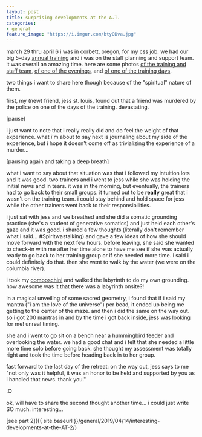 ```yaml
---
layout: post
title: surprising developments at the A.T. 
categories: 
- general
feature_image: "https://i.imgur.com/btyODva.jpg"
---
```


march 29 thru april 6 i was in corbett, oregon, for my css job. we had our big 5-day [annual training](https://www.storybasedstrategy.org/the-advanced-training) and i was on the staff planning and support team. it was overall an amazing time. here are some photos [of the training and staff team](https://www.instagram.com/p/Bvvjga9n6xu/), [of one of the evenings](https://www.instagram.com/p/Bv6tZEPHOun/), and [of one of the training days](https://www.instagram.com/p/Bv1_2BmhIcU/). 

two things i want to share here though because of the "spiritual" nature of them. 

first, my (new) friend, jess st. louis, found out that a friend was murdered by the police on one of the days of the training. devastating. 

[pause]

i just want to note that i really really did and do feel the weight of that experience. what i'm about to say next is journaling about my side of the experience, but i hope it doesn't come off as trivializing the experience of a murder...

[pausing again and taking a deep breath]

what i want to say about that situation was that i followed my intuition lots and it was good. two trainers and i went to jess while she was holding the initial news and in tears. it was in the morning, but eventually, the trainers had to go back to their small groups. it turned out to be **really** great that i wasn't on the training team. i could stay behind and hold space for jess while the other trainers went back to their responsibilities. 

i just sat with jess and we breathed and she did a somatic grounding practice (she's a student of generative somatics) and just held each other's gaze and it was good. i shared a few thoughts (literally don't remember what i said... #Spiritwastalking) and gave a few ideas of how she should move forward with the next few hours. before leaving, she said she wanted to check-in with me after her time alone to have me see if she was actually ready to go back to her training group or if she needed more time. i said i could definitely do that. then she went to walk by the water (we were on the columbia river). 

i took my [comboschini](https://www.orthodoxpath.org/spiritual-life/comboschini-prayer-rope-part-1/) and walked the labyrinth to do my own grounding. how awesome was it that there was a labyrinth onsite?! 

in a magical unveiling of some sacred geometry, i found that if i said my mantra ("i am the love of the universe") per bead, it ended up being me getting to the center of the maze. and then i did the same on the way out. so i got 200 mantras in and by the time i got back inside, jess was looking for me! unreal timing. 

she and i went to go sit on a bench near a hummingbird feeder and overlooking the water. we had a good chat and i felt that she needed a little more time solo before going back. she thought my assessment was totally right and took the time before heading back in to her group. 

fast forward to the last day of the retreat: on the way out, jess says to me "not only was it helpful, it was an honor to be held and supported by you as i handled that news. thank you."

:O

ok, will have to share the second thought another time... i could just write SO much. interesting... 

[see part 2]({{ site.baseurl }}/general/2019/04/14/interesting-developments-at-the-AT-2/)